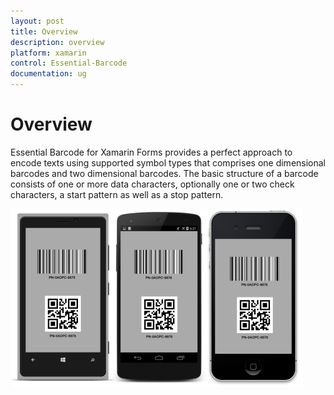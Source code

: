 ```yaml
---
layout: post
title: Overview
description: overview
platform: xamarin
control: Essential-Barcode
documentation: ug
---
```


# Overview

Essential Barcode for Xamarin Forms provides a perfect approach to encode texts using supported symbol types that comprises one dimensional barcodes and two dimensional barcodes. The basic structure of a barcode consists of one or more data characters, optionally one or two check characters, a start pattern as well as a stop pattern.

![](Overview_images/Overview_img1.png)


